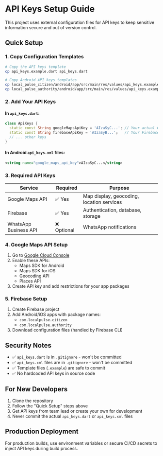 # API Keys Setup Guide

This project uses external configuration files for API keys to keep sensitive information secure and out of version control.

## Quick Setup

### 1. Copy Configuration Templates
```bash
# Copy the API keys template
cp api_keys.example.dart api_keys.dart

# Copy Android API keys templates
cp local_pulse_citizen/android/app/src/main/res/values/api_keys.example.xml local_pulse_citizen/android/app/src/main/res/values/api_keys.xml
cp local_pulse_authority/android/app/src/main/res/values/api_keys.example.xml local_pulse_authority/android/app/src/main/res/values/api_keys.xml
```

### 2. Add Your API Keys

#### In `api_keys.dart`:
```dart
class ApiKeys {
  static const String googleMapsApiKey = 'AIzaSyC...'; // Your actual Google Maps API key
  static const String firebaseApiKey = 'AIzaSyB...';   // Your Firebase API key
  // ... other keys
}
```

#### In Android `api_keys.xml` files:
```xml
<string name="google_maps_api_key">AIzaSyC...</string>
```

### 3. Required API Keys

| Service | Required | Purpose |
|---------|----------|---------|
| Google Maps API | ✅ Yes | Map display, geocoding, location services |
| Firebase | ✅ Yes | Authentication, database, storage |
| WhatsApp Business API | ❌ Optional | WhatsApp notifications |

### 4. Google Maps API Setup

1. Go to [Google Cloud Console](https://console.cloud.google.com/)
2. Enable these APIs:
   - Maps SDK for Android
   - Maps SDK for iOS
   - Geocoding API
   - Places API
3. Create API key and add restrictions for your app packages

### 5. Firebase Setup

1. Create Firebase project
2. Add Android/iOS apps with package names:
   - `com.localpulse.citizen`
   - `com.localpulse.authority`
3. Download configuration files (handled by Firebase CLI)

## Security Notes

- ✅ `api_keys.dart` is in `.gitignore` - won't be committed
- ✅ `api_keys.xml` files are in `.gitignore` - won't be committed  
- ✅ Template files (`.example`) are safe to commit
- ✅ No hardcoded API keys in source code

## For New Developers

1. Clone the repository
2. Follow the "Quick Setup" steps above
3. Get API keys from team lead or create your own for development
4. Never commit the actual `api_keys.dart` or `api_keys.xml` files

## Production Deployment

For production builds, use environment variables or secure CI/CD secrets to inject API keys during build process.